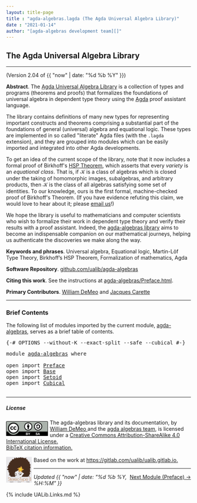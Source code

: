 ```yaml
---
layout: title-page
title : "agda-algebras.lagda (The Agda Universal Algebra Library)"
date : "2021-01-14"
author: "[agda-algebras development team][]"
---
```


<!--

LICENSE:

The software in this file is subject to the GNU General Public License v3.0.

See the LICENSE file at https://gitlhub.com/ualib/agda-universal-algebra/-/blob/master/LICENSE

The text other than software is copyright of the author. It can be
used for scholarly purposes subject to the usual academic conventions
of citation.

* The *.lagda files are not meant to be read by people, but rather to be
  type-checked by the Agda proof assistant and to automatically generate html files
  (which are meant to be read by people).

* This is done with the generate-html file to generate markdown and html files from the
  literate Agda (.lagda) files, and then using jekyll to convert markdown into html.

-->

## The Agda Universal Algebra Library

---------------------------------------------------------------------------------

(Version 2.04 of {{ "now" | date: "%d %b %Y" }})

**Abstract**. The [Agda Universal Algebra Library](https://ualib.github.io/agda-algebras) is a collection of types and programs (theorems and proofs) that formalizes the foundations of universal algebra in dependent type theory using the [Agda](https://wiki.portal.chalmers.se/agda/pmwiki.php) proof assistant language.

The library contains definitions of many new types for representing important constructs and theorems comprising a substantial part of the foundations of general (universal) algebra and equational logic. These types are implemented in so called "literate" Agda files (with the `.lagda` extension), and they are grouped into modules which can be easily imported and integrated into other Agda developments.

To get an idea of the current scope of the library, note that it now includes a formal proof of Birkhoff's [HSP Theorem](https://en.wikipedia.org/wiki/Variety_(universal_algebra)#Birkhoff's_theorem), which asserts that every *variety* is an *equational class*.  That is, if 𝒦 is a class of algebras which is closed under the taking of homomorphic images, subalgebras, and arbitrary products, then 𝒦 is the class of all algebras satisfying some set of identities. To our knowledge, ours is the first formal, machine-checked proof of Birkhoff's Theorem. (If you have evidence refuting this claim, we would love to hear about it; please [email us](mailto:williamdemeo@gmail.com)!)

We hope the library is useful to mathematicians and computer scientists who wish to formalize their work in dependent type theory and verify their results with a proof assistant. Indeed, the [agda-algebras library](https://github.com/ualib/agda-algebras) aims to become an indispensable companion on our mathematical journeys, helping us authenticate the discoveries we make along the way.

**Keywords and phrases**. Universal algebra, Equational logic, Martin-Löf Type Theory, Birkhoff’s HSP Theorem, Formalization of mathematics, Agda

**Software Repository**. [github.com/ualib/agda-algebras](https://github.com/ualib/agda-algebras)

**Citing this work**. See the instructions at [agda-algebras/Preface.html](https://ualib.github.io/agda-algebras/Preface.html#how-to-cite-the-agda-algebras-library).

**Primary Contributors**. [William DeMeo](https://williamdemeo.gitlab.io) and [Jacques Carette](http://www.cas.mcmaster.ca/~carette/)

--------------------------------

### Brief Contents

The following list of modules imported by the current module, [agda-algebras](https://ualib.github.io/agda-algebras/agda-algebras.html), serves as a brief table of contents.

<pre class="Agda">
<a id="3647" class="Symbol">{-#</a> <a id="3651" class="Keyword">OPTIONS</a> <a id="3659" class="Pragma">--without-K</a> <a id="3671" class="Pragma">--exact-split</a> <a id="3685" class="Pragma">--safe</a> <a id="3692" class="Pragma">--cubical</a> <a id="3702" class="Symbol">#-}</a>
</pre>
<pre class="Agda">
<a id="3730" class="Keyword">module</a> <a id="3737" href="agda-algebras.html" class="Module">agda-algebras</a> <a id="3751" class="Keyword">where</a>

<a id="3758" class="Keyword">open</a> <a id="3763" class="Keyword">import</a> <a id="3770" href="Preface.html" class="Module">Preface</a>
<a id="3778" class="Keyword">open</a> <a id="3783" class="Keyword">import</a> <a id="3790" href="Base.html" class="Module">Base</a>
<a id="3795" class="Keyword">open</a> <a id="3800" class="Keyword">import</a> <a id="3807" href="Setoid.html" class="Module">Setoid</a>
<a id="3814" class="Keyword">open</a> <a id="3819" class="Keyword">import</a> <a id="3826" href="Cubical.html" class="Module">Cubical</a>

</pre>

------------------------------

##### <a id="license">License</a>

<a rel="license" href="http://creativecommons.org/licenses/by-sa/4.0/">
  <img alt="Creative Commons License" style="border-width:0; float: left; padding:5px 5px 0px 0px" height='40' src="css/by-sa.svg" />
  <!-- <img alt="Creative Commons License" style="border-width:0; float: left; padding:5px 5px 0px 0px" height='40' src="https://i.creativecommons.org/l/by-sa/4.0/88x31.png" /> -->
</a>
<span xmlns:dct="http://purl.org/dc/terms/" property="dct:title">
  The agda-algebras library and its documentation,
</span> by
<a xmlns:cc="http://creativecommons.org/ns#" href="https://williamdemeo.gitlab.io/" property="cc:attributionName" rel="cc:attributionURL">
  William DeMeo
  </a> and the <a href="https://ualib.github.io/agda-algebras/Preface.html#the-agda-algebras-development-team">agda algebras team</a>,
is licensed under a
<a rel="license" href="http://creativecommons.org/licenses/by-sa/4.0/">
  Creative Commons Attribution-ShareAlike 4.0 International License.
</a>
<br />
<a href="https://ualib.github.io/agda-algebras/Preface.html#how-to-cite-the-agda-algebras-library">BibTeX citation information.</a>
<br />
<br />
<a href="https://stereotypeb.gitlab.io"><img alt="stereotypeb" style="border-width:0; float: left; padding:0px 5px 0px 0px;" width='70' src="css/stereotypeb-avatar.png" /></a>
Based on the work at
<a xmlns:dct="http://purl.org/dc/terms/" href="https://gitlab.com/ualib/ualib.gitlab.io" rel="dct:source">
  https://gitlab.com/ualib/ualib.gitlab.io.
</a>

<p></p>

---------------------------------

<span style="float:right;">[Next Module (Preface) →](Preface.html)</span>


<div class="container">
<p>
<i>Updated {{ "now" | date: "%d %b %Y, %H:%M" }}</i>
</p>
</div>


{% include UALib.Links.md %}

